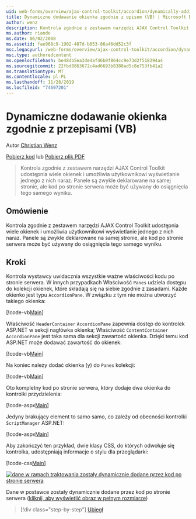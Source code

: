 ```yaml
---
uid: web-forms/overview/ajax-control-toolkit/accordion/dynamically-adding-an-accordion-pane-vb
title: Dynamiczne dodawanie okienka zgodnie z opisem (VB) | Microsoft Docs
author: wenz
description: Kontrola zgodnie z zestawem narzędzi AJAX Control Toolkit udostępnia wiele okienek i umożliwia użytkownikowi wyświetlanie jednego z nich naraz. Panele są zwykle zadeklarowane w...
ms.author: riande
ms.date: 06/02/2008
ms.assetid: fae968c9-1902-487d-b053-86a46dd52c3f
msc.legacyurl: /web-forms/overview/ajax-control-toolkit/accordion/dynamically-adding-an-accordion-pane-vb
msc.type: authoredcontent
ms.openlocfilehash: be48db5ea3de4af46b0f864cc9e73d2f518294a4
ms.sourcegitcommit: 22fbd8863672c4ad6693b8388ad5c8e753fb41a2
ms.translationtype: MT
ms.contentlocale: pl-PL
ms.lasthandoff: 11/28/2019
ms.locfileid: "74607201"
---
```

# <a name="dynamically-adding-an-accordion-pane-vb"></a>Dynamiczne dodawanie okienka zgodnie z przepisami (VB)

Autor [Christian Wenz](https://github.com/wenz)

[Pobierz kod](https://download.microsoft.com/download/5/6/d/56d50cef-2011-4c8f-9891-7edc6dc57df9/Accordion2.vb.zip) lub [Pobierz plik PDF](https://download.microsoft.com/download/6/7/1/6718d452-ff89-4d3f-a90e-c74ec2d636a3/accordion2VB.pdf)

> Kontrola zgodnie z zestawem narzędzi AJAX Control Toolkit udostępnia wiele okienek i umożliwia użytkownikowi wyświetlanie jednego z nich naraz. Panele są zwykle deklarowane na samej stronie, ale kod po stronie serwera może być używany do osiągnięcia tego samego wyniku.

## <a name="overview"></a>Omówienie

Kontrola zgodnie z zestawem narzędzi AJAX Control Toolkit udostępnia wiele okienek i umożliwia użytkownikowi wyświetlanie jednego z nich naraz. Panele są zwykle deklarowane na samej stronie, ale kod po stronie serwera może być używany do osiągnięcia tego samego wyniku.

## <a name="steps"></a>Kroki

Kontrola wystawcy uwidacznia wszystkie ważne właściwości kodu po stronie serwera. W innych przypadkach Właściwość `Panes` udziela dostępu do kolekcji okienek, które składają się na siebie zgodnie z zasadami. Każde okienko jest typu `AccordionPane`. W związku z tym nie można utworzyć takiego okienka:

[!code-vb[Main](dynamically-adding-an-accordion-pane-vb/samples/sample1.vb)]

Właściwość `HeaderContainer` `AccordionPane` zapewnia dostęp do kontrolek ASP.NET w sekcji nagłówka okienka; Właściwość `ContentContainer` `AccordionPane` jest taka sama dla sekcji zawartość okienka. Dzięki temu kod ASP.NET może dodawać zawartość do okienek:

[!code-vb[Main](dynamically-adding-an-accordion-pane-vb/samples/sample2.vb)]

Na koniec należy dodać okienka (y) do `Panes` kolekcji:

[!code-vb[Main](dynamically-adding-an-accordion-pane-vb/samples/sample3.vb)]

Oto kompletny kod po stronie serwera, który dodaje dwa okienka do kontrolki przydzielenia:

[!code-aspx[Main](dynamically-adding-an-accordion-pane-vb/samples/sample4.aspx)]

Jedyny brakujący element to samo samo, co zależy od obecności kontrolki `ScriptManager` ASP.NET:

[!code-aspx[Main](dynamically-adding-an-accordion-pane-vb/samples/sample5.aspx)]

Aby zakończyć ten przykład, dwie klasy CSS, do których odwołuje się kontrolka, udostępniają informacje o stylu dla przeglądarki:

[!code-css[Main](dynamically-adding-an-accordion-pane-vb/samples/sample6.css)]

[![dane w ramach traktowania zostały dynamicznie dodane przez kod po stronie serwera](dynamically-adding-an-accordion-pane-vb/_static/image2.png)](dynamically-adding-an-accordion-pane-vb/_static/image1.png)

Dane w postawce zostały dynamicznie dodane przez kod po stronie serwera ([kliknij, aby wyświetlić obraz w pełnym rozmiarze](dynamically-adding-an-accordion-pane-vb/_static/image3.png))

> [!div class="step-by-step"]
> [Ubiegł](databinding-to-an-accordion-vb.md)
